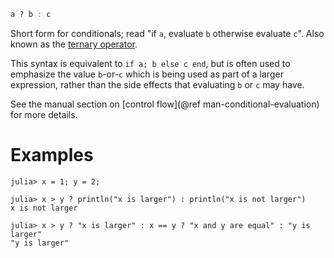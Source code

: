 ```julia
a ? b : c
```

Short form for conditionals; read "if `a`, evaluate `b` otherwise evaluate `c`". Also known as the [ternary operator](https://en.wikipedia.org/wiki/%3F:).

This syntax is equivalent to `if a; b else c end`, but is often used to emphasize the value `b`-or-`c` which is being used as part of a larger expression, rather than the side effects that evaluating `b` or `c` may have.

See the manual section on [control flow](@ref man-conditional-evaluation) for more details.

# Examples

```jldoctest
julia> x = 1; y = 2;

julia> x > y ? println("x is larger") : println("x is not larger")
x is not larger

julia> x > y ? "x is larger" : x == y ? "x and y are equal" : "y is larger"
"y is larger"
```
